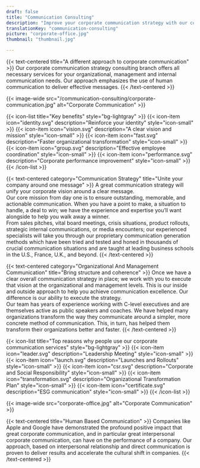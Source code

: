 ```yaml
---
draft: false
title: "Communication Consulting"
description: "Improve your corporate communication strategy with our consulting services."
translationKey: "communication-consulting"
picture: "corporate-office.jpg"
thumbnail: "thumbnail.jpg"

---
```


{{< text-centered title="A different approach to corporate communication" >}}
Our corporate communication strategy consulting branch offers all necessary services for your organizational, management and internal communication needs. Our approach emphasizes the use of human communication to deliver effective messages.
{{< /text-centered >}}

{{< image-wide src="/communication-consulting/corporate-communication.jpg" alt="Corporate Communication" >}}

{{< icon-list title="Key benefits" style="bg-lightgray" >}}
	{{< icon-item icon="identity.svg" description="Reinforce your identity" style="icon-small" >}}
	{{< icon-item icon="vision.svg" description="A clear vision and mission" style="icon-small" >}}
	{{< icon-item icon="fast.svg" description="Faster organizational transformation" style="icon-small" >}}
	{{< icon-item icon="group.svg" description="Effective employee coordination" style="icon-small" >}}
	{{< icon-item icon="performance.svg" description="Corporate performance improvement" style="icon-small" >}}
{{< /icon-list >}}

{{< text-centered category="Communication Strategy" title="Unite your company around one message" >}}
A great communication strategy will unify your corporate vision around a clear message.<br>Our core mission from day one is to ensure outstanding, memorable, and actionable communication. When you have a point to make, a situation to handle, a deal to win; we have the experience and expertise you’ll want alongside to help you walk away a winner.<br>From sales pitches, vital board meetings, crisis situations, product rollouts, strategic internal communications, or media encounters; our experienced specialists will take you through our proprietary communication generation methods which have been tried and tested and honed  in thousands of crucial communication situations and are taught at leading business schools in the U.S., France, U.K., and beyond.
{{< /text-centered >}}

{{< text-centered category="Organizational And Management Communication" title="Bring structure and coherence" >}}
Once we have a clear overall communication strategy in place; we work with you to execute that vision at the organizational and management levels. This is our inside and outside approach to help you achieve communication excellence. Our difference is our ability to execute the strategy.<br>Our team has years of experience working with C-level executives and are themselves active as public speakers and coaches. We have helped many organizations transform the way they communicate around a simpler, more concrete method of communication. This, in turn, has helped them transform their organizations better and faster.
{{< /text-centered >}}
 
{{< icon-list title="Top reasons why people use our corporate communication services" style="bg-lightgray" >}}
	{{< icon-item icon="leader.svg" description="Leadership Meeting" style="icon-small" >}}
	{{< icon-item icon="launch.svg" description="Launches and Rollouts" style="icon-small" >}}
	{{< icon-item icon="csr.svg" description="Corporate and Social Responsibility" style="icon-small" >}}
	{{< icon-item icon="transformation.svg" description="Organizational Transformation Plan" style="icon-small" >}}
	{{< icon-item icon="certificate.svg" description="ESG communication" style="icon-small" >}}
{{< /icon-list >}}

{{< image-wide src="corporate-office.jpg" alt="Corporate Communication" >}}

{{< text-centered title="Human Based Communication" >}}
Companies like Apple and Google have demonstrated the profound positive impact that great corporate communication, and in particular great interpersonal corporate communication, can have on the performance of a company. Our approach, based on interpersonal relationship and direct communication is proven to deliver results and accelerate the cultural shift in companies.
{{< /text-centered >}}
